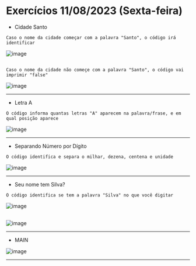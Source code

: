 # Exercícios 11/08/2023 (Sexta-feira)
- Cidade Santo

```Caso o nome da cidade começar com a palavra "Santo", o código irá identificar ```

![image](https://github.com/BigBraim/exercicio-11-08/assets/79224234/f2f522ce-8405-4e4f-b8f1-984a2d462099)

##

```Caso o nome da cidade não começe com a palavra "Santo", o código vai imprimir "false"```

![image](https://github.com/BigBraim/exercicio-11-08/assets/79224234/20b296e7-e13f-4e29-8ffb-b20414812439)

***

- Letra A

```O código informa quantas letras "A" aparecem na palavra/frase, e em qual posição aparece```

![image](https://github.com/BigBraim/exercicio-11-08/assets/79224234/fad12a61-b774-483d-b124-f7b20108288f)

***

- Separando Número por Dígito

```O código identifica e separa o milhar, dezena, centena e unidade```

![image](https://github.com/BigBraim/exercicio-11-08/assets/79224234/aa1efe3a-5026-4bc0-891e-04a550a3a4f2)

***

- Seu nome tem Silva?

```O código identifica se tem a palavra "Silva" no que você digitar ```

![image](https://github.com/BigBraim/exercicio-11-08/assets/79224234/6d009b51-0866-4013-92c6-5801c36f6fee)

##

![image](https://github.com/BigBraim/exercicio-11-08/assets/79224234/0f49c091-0b65-4050-8328-1937f6fc45ae)

***

- MAIN

![image](https://github.com/BigBraim/exercicio-11-08/assets/79224234/439b2bd0-15f7-4844-94b2-708f25ca8ba8)

***
